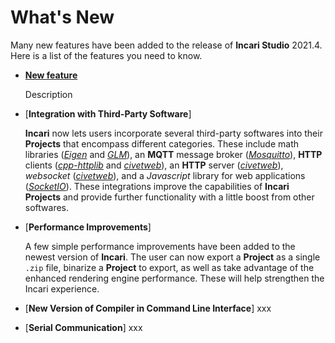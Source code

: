 # What's New

Many new features have been added to the release of **Incari Studio** 2021.4. Here is a list of the features you need to know.

* [**New feature**](link)

    Description
* [**Integration with Third-Party Software**]
  
    **Incari** now lets users incorporate several third-party softwares into their **Projects** that encompass different categories. These include math libraries ([*Eigen*](https://eigen.tuxfamily.org/index.php?title=Main_Page) and [*GLM*](http://glm.g-truc.net/0.9.8.5/)), an **MQTT** message broker ([*Mosquitto*](http://mosquitto.org/)), **HTTP** clients ([*cpp-httplib*](https://github.com/yhirose/cpp-httplib) and [*civetweb*](http://civetweb.github.io/civetweb/)), an **HTTP** server ([*civetweb*](http://civetweb.github.io/civetweb/)), *websocket* ([*civetweb*](http://civetweb.github.io/civetweb/)), and a *Javascript* library for web applications ([*SocketIO*](https://socket.io/)). These integrations improve the capabilities of **Incari Projects** and provide further functionality with a little boost from other softwares. 
* [**Performance Improvements**]
  
    A few simple performance improvements have been added to the newest version of **Incari**. The user can now export a **Project** as a single `.zip` file, binarize a **Project** to export, as well as take advantage of the enhanced rendering engine performance. These will help strengthen the Incari experience. 
* [**New Version of Compiler in Command Line Interface**]
  xxx
* [**Serial Communication**]
  xxx